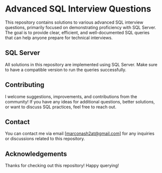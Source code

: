 # Advanced SQL Interview Questions

This repository contains solutions to various advanced SQL interview questions, primarily focused on demonstrating proficiency with SQL Server. The goal is to provide clear, efficient, and well-documented SQL queries that can help anyone prepare for technical interviews.


## SQL Server

All solutions in this repository are implemented using SQL Server. Make sure to have a compatible version to run the queries successfully.

## Contributing

I welcome suggestions, improvements, and contributions from the community! If you have any ideas for additional questions, better solutions, or want to discuss SQL practices, feel free to reach out.

## Contact

You can contact me via email [marconash2at@gmail.com] for any inquiries or discussions related to this repository.


## Acknowledgements

Thanks for checking out this repository! Happy querying!
